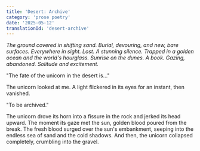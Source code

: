 ```yaml
---
title: 'Desert: Archive'
category: 'prose poetry'
date: '2025-05-12'
translationId: 'desert-archive'
---
```


_The ground covered in shifting sand. Burial, devouring, and new, bare surfaces. Everywhere in sight. Lost. A stunning silence. Trapped in a golden ocean and the world's hourglass. Sunrise on the dunes. A book. Gazing, abandoned. Solitude and excitement._

"The fate of the unicorn in the desert is..."

The unicorn looked at me. A light flickered in its eyes for an instant, then vanished.

"To be archived."

The unicorn drove its horn into a fissure in the rock and jerked its head upward. The moment its gaze met the sun, golden blood poured from the break. The fresh blood surged over the sun's embankment, seeping into the endless sea of sand and the cold shadows. And then, the unicorn collapsed completely, crumbling into the gravel.
